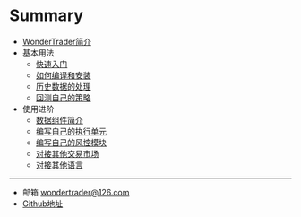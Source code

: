 # Summary

* [WonderTrader简介](README.md)
* 基本用法
    * [快速入门](tutorial.md)
    * [如何编译和安装](install.md)
    * [历史数据的处理](histdata.md)
    * [回测自己的策略](dualthrust.md)
* 使用进阶
    * [数据组件简介](datakit.md)
    * [编写自己的执行单元](execunit.md)
    * [编写自己的风控模块](riskmon.md)
    * [对接其他交易市场](moreexchg.md)
    * [对接其他语言](morelan.md)
---
* 邮箱 <wondertrader@126.com>
* [Github地址](https://github.com/wondertrader/wondertrader/)

